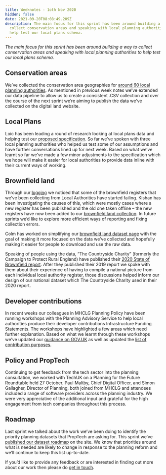 ```yaml
---
title: Weeknotes - 1oth Nov 2020
hidden: false
date: 2021-09-20T08:08:49.209Z
description: The main focus for this sprint has been around building a way to
  collect conservation areas and speaking with local planning authorities to
  help test our local plans schema.
---
```

_The main focus for this sprint has been around building a way to collect conservation areas and speaking with local planning authorities to help test our local plans schema._

## Conservation areas

We’ve collected the conservation area geographies for [around 60 local planning authorities](https://github.com/digital-land/conservation-area-geography-collection/tree/master/collection). As mentioned in previous week notes we’ve extended our data pipeline to allow us to create a consistent .CSV collection and over the course of the next sprint we’re aiming to publish the data we’ve collected on the digital land website.

## Local Plans

Loic has been leading a round of research looking at local plans data and helping test our [proposed specification](https://digital-land.github.io/specification/dataset/local-plans/). So far we’ve spoken with three local planning authorities who helped us test some of our assumptions and have further conversations lined up for next week. Based on what we’ve learnt so far we’ve made a few minor adjustments to the specification which we hope will make it easier for local authorities to provide data inline with their current ways of working.

## Brownfield land

Through our [logging](https://digital-land.github.io/collection/) we noticed that some of the brownfield registers that we’ve been collecting from Local Authorities have started failing. Kishan has been investigating the causes of this, which were mostly cases where a new register has been published and the old one taken offline – the new registers have now been added to our [brownfield land collection](https://github.com/digital-land/brownfield-land-collection/blob/master/index/dataset.csv). In future sprints we’d like to explore more efficient ways of reporting and fixing collection errors.

Colm has worked on simplifying our [brownfield land dataset page](https://digital-land.github.io/dataset/brownfield-land/) with the goal of making it more focused on the data we’ve collected and hopefully making it easier for people to download and use the raw data.

Speaking of people using the data, “The Countryside Charity” (formerly the Campaign to Protect Rural England) have published their [2020 State of Brownfield report](https://www.cpre.org.uk/resources/state-of-brownfield-2020/). After they published their 2019 report we spoke with them about their experience of having to compile a national picture from each individual local authority register, those discussions helped inform our design of our national dataset which The Countryside Charity used in their 2020 report.

## Developer contributions

In recent weeks our colleagues in MHCLG Planning Policy have been running workshops with the Planning Advisory Service to help local authorities produce their developer contributions Infrastructure Funding Statements. The workshops have highlighted a few areas which need further explanation. Based on what we learnt through these workshops we’ve updated our [guidance on GOV.UK](https://www.gov.uk/guidance/publish-your-developer-contributions-data) as well as updated the [list of contribution purposes](https://digital-land.github.io/tools/developer-contribution-purposes.html).

## Policy and PropTech

Continuing to get feedback from the tech sector into the planning consultation, we worked with TechUK on a Planning for the Future Roundtable held 27 October. Paul Maltby, Chief Digital Officer, and Simon Gallagher, Director of Planning, both joined from MHCLG and attendees included a range of software providers across the planning industry. We were very appreciative of the additional input and grateful for the high engagement from tech companies throughout this process.

## Roadmap

Last sprint we talked about the work we’ve been doing to identify the priority planning datasets that PropTech are asking for. This sprint we’ve [published our dataset roadmap](https://digital-land.github.io/project/) on the site. We know that priorities around what is needed are likely to change in response to the planning reform and we’ll continue to keep this list up-to-date.

If you’d like to provide any feedback or are interested in finding out more about our work then please do [get in touch](mailto:digitalland@communities.gov.uk).